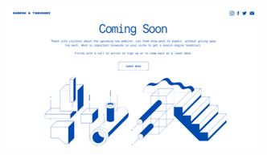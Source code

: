 ![template](https://raw.githubusercontent.com/ShriIraCatalog/resources-two/refs/heads/master/2025/04/20/20250420162256.png)
